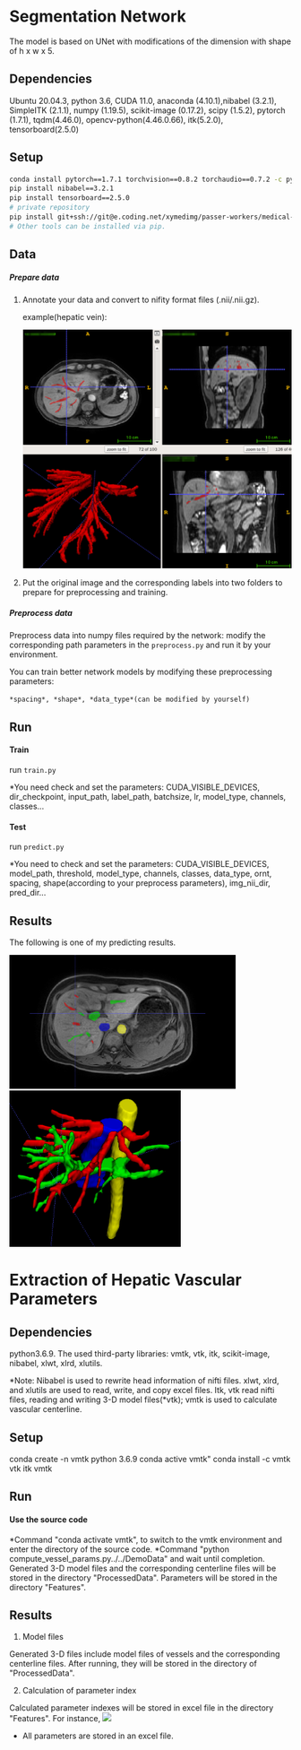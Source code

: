 # Segmentation Network

The model is based on UNet with modifications of the dimension with shape of h x w x 5.

## Dependencies

Ubuntu 20.04.3, python 3.6, CUDA 11.0, anaconda (4.10.1),nibabel (3.2.1), SimpleITK (2.1.1), numpy (1.19.5), scikit-image (0.17.2), scipy (1.5.2), pytorch (1.7.1), tqdm(4.46.0), opencv-python(4.46.0.66), itk(5.2.0), tensorboard(2.5.0)

## Setup

```bash
conda install pytorch==1.7.1 torchvision==0.8.2 torchaudio==0.7.2 -c pytorch
pip install nibabel==3.2.1
pip install tensorboard==2.5.0
# private repository 
pip install git+ssh://git@e.coding.net/xymedimg/passer-workers/medical-imaging-toolkit.git@v0.0.3#egg=mitk
# Other tools can be installed via pip.
```

## Data

##### Prepare data

1. Annotate your data and convert to nifity format files (.nii/.nii.gz).

   example(hepatic vein):

   <img src="./DemoData/img1.png" style="zoom:50%;" />

2. Put the original image and the corresponding labels into two folders to prepare for preprocessing and training.

##### Preprocess data

Preprocess data into numpy files required by the network: modify the corresponding path parameters in the `preprocess.py` and run it by your environment.

You can train better network models by modifying these preprocessing parameters:

 `*spacing*, *shape*, *data_type*(can be modified by yourself)`

## Run

#### Train

  run `train.py`

  *You need check and set the parameters: CUDA_VISIBLE_DEVICES, dir_checkpoint, input_path, label_path, batchsize, lr, model_type, channels, classes...

#### Test

  run `predict.py`

  *You need to check and set the parameters: CUDA_VISIBLE_DEVICES, model_path, threshold, model_type, channels, classes, data_type, ornt, spacing, shape(according to your preprocess parameters), img_nii_dir, pred_dir...

## Results

The following is one of my predicting results.

<img src="./DemoData/img2.png" style="zoom:50%;" />

<img src="./DemoData/img3.png" style="zoom:75%;" />


# Extraction of Hepatic Vascular Parameters
  
## Dependencies

python3.6.9. The used third-party libraries: vmtk, vtk, itk, scikit-image, nibabel, xlwt, xlrd, xlutils.

*Note: 
Nibabel is used to rewrite head information of nifti files.
xlwt, xlrd, and xlutils are used to read, write, and copy excel files. 
Itk, vtk read nifti files, reading and writing 3-D model files(*vtk); 
vmtk is used to calculate vascular centerline. 

## Setup
        
conda create -n vmtk python 3.6.9
conda active vmtk" 
conda install -c vmtk vtk itk vmtk

## Run

#### Use the source code
        
*Command "conda activate vmtk", to switch to the vmtk environment and enter the directory of the source code. 
*Command "python compute_vessel_params.py../../DemoData" and wait until completion.  Generated 3-D model files and the corresponding centerline files will be stored in the directory "ProcessedData". Parameters will be stored in the directory "Features".

## Results

1. Model files
        
Generated 3-D files include model files of vessels and the corresponding centerline files. After running, they will be stored in the directory of "ProcessedData".

2. Calculation of  parameter index
        
Calculated parameter indexes will be stored in excel file in the directory "Features".
For instance, ![](assets/README-99dd089b.png)

* All parameters are stored in an excel file.

